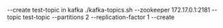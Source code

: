 
--create test-topic in kafka
./kafka-topics.sh --zookeeper 172.17.0.1:2181 --topic test-topic --partitions 2 --replication-factor 1 --create